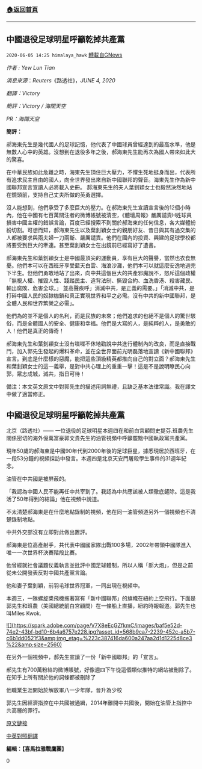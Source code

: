 ###  [:house:返回首頁](https://github.com/ourhimalayas/txt)
---

## 中國退役足球明星呼籲乾掉共產黨
`2020-06-05 14:25 himalaya_hawk` [轉載自GNews](https://gnews.org/zh-hant/223653/)

*作者 : Yew Lun Tian*

*消息來源*：*Reuters*《路透社》，*JUNE 4, 2020*

*翻譯：Victory*

*簡評：Victory / 海闊天空*

*PR：海闊天空*

**簡評：**

郝海東先生是幾代國人的足球記憶，他代表了中國球員曾經達到的最高水準，他是無數人心中的英雄。沒想到在退役多年之後，郝海東先生能再次為國人帶來如此大的驚喜。

在中華民族如此危難之時，海東先生頂住巨大壓力，不懼生死地挺身而出，代表所有追求民主自由的國人，向全世界發出來自新中國聯邦的聲音。海東先生作為新中國聯邦宣言宣讀人必將載入史冊。 郝海東先生的夫人葉釗穎女士也毅然決然地站在鏡頭前，支持自己丈夫所做的英勇選擇。

沒人能想到，他們承受了多麼巨大的壓力。在郝海東先生宣讀宣言後的12個小時內，他在中國有七百萬關注者的微博帳號被清空，《體壇周報》嚴厲譴責H姓球員損害中國主權的錯誤言論，百度已經搜索不到關於郝海東的任何信息，各大媒體紛紛切割。可想而知，郝海東先生以及葉釗穎女士的親朋好友、昔日與其有過交集的人都被要求與兩夫婦一刀兩斷、嚴厲譴責。他們在國內的投資、興建的足球學校都將要受到巨大的牽連。甚至葉釗穎女士在出鏡前已經寫好了遺書。

郝海東先生和葉釗穎女士是中國最頂尖的運動員，享有巨大的聲譽，當然也衣食無憂。他們本可以在西班牙享受藍天白雲、海浪沙灘，他們本可以就這麼安逸地過完下半生。但他們勇敢地站了出來，向中共這個巨大的共產邪魔說不，怒斥這個政權 「無視人權、摧毀人性、踐踏民主、違背法制、撕毀合約、血洗香港、殺害藏民、輸出腐敗、危害全球。」 並高聲疾呼」消滅中共，是正義的需要。」「消滅中共，是打碎中國人民的奴隸枷鎖和真正實現世界和平之必需。沒有中共的新中國聯邦，是全體人民和世界繁榮之必需」。

他們為的並不是個人的名利，而是民族的未來；他們追求的也絕不是個人的驚世駭俗，而是全體國人的安全、健康和幸福。他們是大寫的人，是純粹的人，是勇敢的人！他們是真正的傳奇！

郝海東先生和葉釗穎女士沒有喋喋不休地勸說中共進行體制內的改良，而是直接戰鬥，加入郭先生發起的爆料革命，並在全世界面前光明磊落地宣讀《新中國聯邦》宣言。到底是什麼樣的惡魔，能把這些頂級精英都推向自己的對立面？郝海東先生和葉釗穎女士的這一義舉，是對中共心理上的重重一擊！這是不是說明瞭民心向郭，眾志成城，滅共，指日可待！

備注：本文英文原文中對郭先生的描述用詞無禮，且缺乏基本法律常識。我在譯文中做了適當修正。

## **中國退役足球明星呼籲乾掉共產黨**

北京（路透社）—— 一位退役的足球明星本週四在和前白宮顧問史提芬.班農先生關係密切的海外億萬富豪郭文貴先生的油管視頻中呼籲罷黜中國執政黨共產黨。

現年50歲的郝海東是中國90年代到2000年後的足球巨星，據悉現居於西班牙，在一段53分鐘的視頻採訪中發言。本週四是北京天安門屠殺學生事件的31週年紀念。

油管在中共國是被屏蔽的。

「我認為中國人民不能再任中共宰割了。我認為中共應該被人類徹底鏟除。這是我活了50年得到的結論」他在視頻中說道。

不太清楚郝海東是在什麼地點錄制的視頻，他在同一油管頻道另外一個視頻也不清楚錄制地點。

中共外交部沒有立即對此做出置評。

郝海東是位高產射手，共代表中國國家隊出戰100多場，2002年帶領中國隊進入唯一一次世界杯決賽階段比賽。

他曾經就社會議題仗義執言並批評中國足球體制，所以人稱「郝大炮」，但是之前從未公開發表反對中國共產黨言論。

他和妻子葉釗穎，前羽毛球世界冠軍，一同出現在視頻中。

本週三，一隊螺旋槳飛機拖著寫有「新中國聯邦」的旗幟在紐約上空飛行。下面是郭先生和班農（美國總統前白宮顧問）在一條船上直播，紐約時報報道。郭先生也叫Miles Kwok.

[!\[\](https://spark.adobe.com/page/V7X8eEcGZfkmC/images/baf5e52d-74e2-43bf-bd10-6b4a6757e228.jpg?asset_id=568b9ca7-2239-452c-a5b7-c6b1dd0521f3&amp;img_etag=%223c387416da600a247aa2d1d1225d8ce3%22&amp;size=2560)](https://spark.adobe.com/page/V7X8eEcGZfkmC/images/baf5e52d-74e2-43bf-bd10-6b4a6757e228.jpg?asset_id=568b9ca7-2239-452c-a5b7-c6b1dd0521f3&amp;img_etag=%223c387416da600a247aa2d1d1225d8ce3%22&amp;size=1024)

在另外一個視頻中，郝先生宣讀了一份「新中國聯邦」的「宣言」。

郝先生有700萬粉絲的微博賬號，好像週四下午從這個類似推特的網站被刪除了。在知乎上所有關於他的詞條都被刪除了

他職業生涯開始於解放軍八一少年隊，晉升為少校

郭先生因經濟指控在中共國被通緝，2014年離開中共國後，開始在油管上指控中共高層的罪行。

[原文鏈接](https://www.reuters.com/article/us-china-tiananmen-hao-idUSKBN23B1N5?taid=5ed903104b7b8500011e992d&amp;utm_campaign=trueAnthem:+Trending+Content&amp;utm_medium=trueAnthem&amp;utm_source=twitter)

[中英對照翻譯](https://spark.adobe.com/page/V7X8eEcGZfkmC/)

**編輯：【喜馬拉雅戰鷹團】**

0
